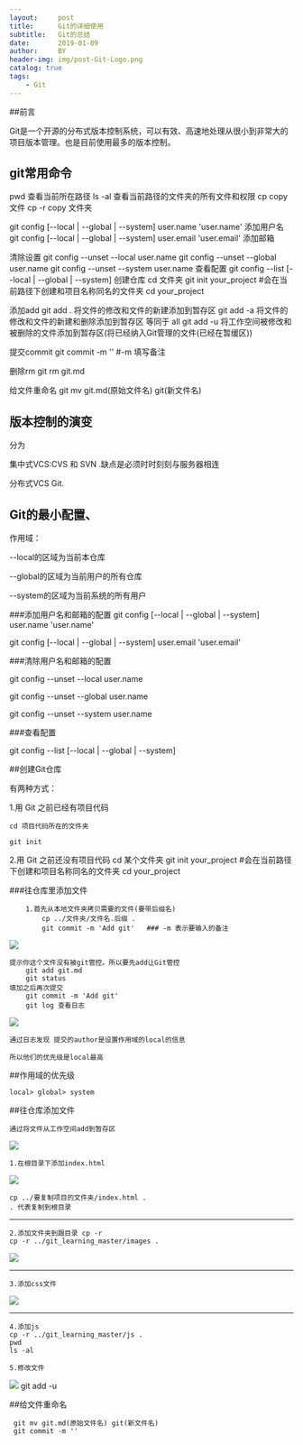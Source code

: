 ```yaml
---
layout:     post
title:      Git的详细使用
subtitle:   Git的总结
date:       2019-01-09
author:     BY
header-img: img/post-Git-Logo.png
catalog: true
tags:
    - Git
---
```


##前言

Git是一个开源的分布式版本控制系统，可以有效、高速地处理从很小到非常大的项目版本管理。也是目前使用最多的版本控制。

## git常用命令
pwd 查看当前所在路径
ls -al 查看当前路径的文件夹的所有文件和权限
cp copy文件
cp -r copy 文件夹


git config [--local | --global | --system] user.name 'user.name' 添加用户名
git config [--local | --global | --system] user.email 'user.email' 添加邮箱


清除设置
git config --unset --local user.name
git config --unset --global user.name
git config --unset --system user.name 
查看配置
git config --list [--local | --global | --system] 
创建仓库
cd 文件夹
git init your_project #会在当前路径下创建和项⽬名称同名的⽂件夹
cd your_project 

添加add
git add . 将文件的修改和文件的新建添加到暂存区
git add -a 将文件的修改和文件的新建和删除添加到暂存区 等同于 all
git add -u 将工作空间被修改和被删除的文件添加到暂存区(将已经纳入Git管理的文件(已经在暂缓区))

提交commit
git commit -m '' #-m 填写备注

删除rm 
git rm git.md

给文件重命名
git mv git.md(原始文件名) git(新文件名) 
 
## 版本控制的演变


分为

集中式VCS:CVS 和 SVN .缺点是必须时时刻刻与服务器相连
	
分布式VCS Git.

## Git的最小配置、
作用域：

--local的区域为当前本仓库

--global的区域为当前用户的所有仓库

--system的区域为当前系统的所有用户


###添加用户名和邮箱的配置
git config [--local | --global | --system] user.name 'user.name'

git config [--local | --global | --system] user.email 'user.email'

###清除用户名和邮箱的配置

 git config --unset --local user.name

 git config --unset --global user.name

 git config --unset --system user.name 

###查看配置
 
git config --list [--local | --global | --system] 


##创建Git仓库
	
有两种方式：

1.⽤ Git 之前已经有项⽬代码 

	cd 项目代码所在的文件夹
	
	git init
2.⽤ Git 之前还没有项目代码
	cd 某个⽂件夹
	git init your_project #会在当前路径下创建和项⽬名称同名的⽂件夹
	cd your_project 


###往仓库里添加文件

		1.首先从本地文件夹拷贝需要的文件(要带后缀名)
			cp ../文件夹/文件名.后缀 .
			git commit -m 'Add git'   ### -m 表示要输入的备注
![](https://i.imgur.com/PnZOhoy.png)
	
	提示你这个文件没有被git管控。所以要先add让Git管控
		git add git.md
		git status 
	填加之后再次提交
		git commit -m 'Add git'
		git log 查看日志 
![](https://i.imgur.com/fmfC8YA.png)

	通过日志发现 提交的author是设置作用域的local的信息 
	
	所以他们的优先级是local最高


##作用域的优先级

	local> global> system


##往仓库添加文件

	通过将文件从工作空间add到暂存区

![](https://i.imgur.com/0Yq7ov2.png)

	1.在根目录下添加index.html
![](https://i.imgur.com/rweNpfy.png)
	
	cp ../要复制项目的文件夹/index.html .
	. 代表复制到根目录

---
	2.添加文件夹到跟目录 cp -r
	cp -r ../git_learning_master/images .

![](https://i.imgur.com/rJQoGZ1.png)

----
  	3.添加css文件
![](https://i.imgur.com/FhdARiX.png)

----
	4.添加js
    cp -r ../git_learning_master/js .
	pwd 
	ls -al

	5.修改文件 
![](https://i.imgur.com/9H1SJGn.png)
	git add -u


##给文件重命名
		
	 git mv git.md(原始文件名) git(新文件名) 
	 git commit -m ''